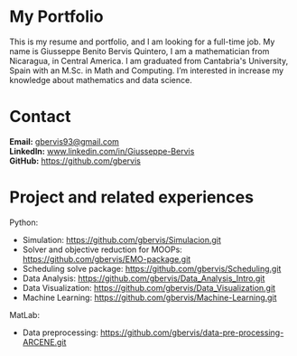 # My Portfolio
This is my resume and portfolio, and I am looking for a full-time job.
My name is Giusseppe Benito Bervis Quintero, I am a mathematician from Nicaragua, in Central America.
I am graduated from Cantabria's University, Spain with an M.Sc. in Math and Computing. I’m interested in increase my knowledge about mathematics and data science.

# Contact
**Email:** gbervis93@gmail.com \
**LinkedIn:** www.linkedin.com/in/Giusseppe-Bervis \
**GitHub:** https://github.com/gbervis 

# Project and related experiences
Python:
- Simulation: https://github.com/gbervis/Simulacion.git
- Solver and objective reduction for MOOPs: https://github.com/gbervis/EMO-package.git
- Scheduling solve package: https://github.com/gbervis/Scheduling.git
- Data Analysis: https://github.com/gbervis/Data_Analysis_Intro.git
- Data Visualization: https://github.com/gbervis/Data_Visualization.git
- Machine Learning: https://github.com/gbervis/Machine-Learning.git

MatLab:
- Data preprocessing: https://github.com/gbervis/data-pre-processing-ARCENE.git
